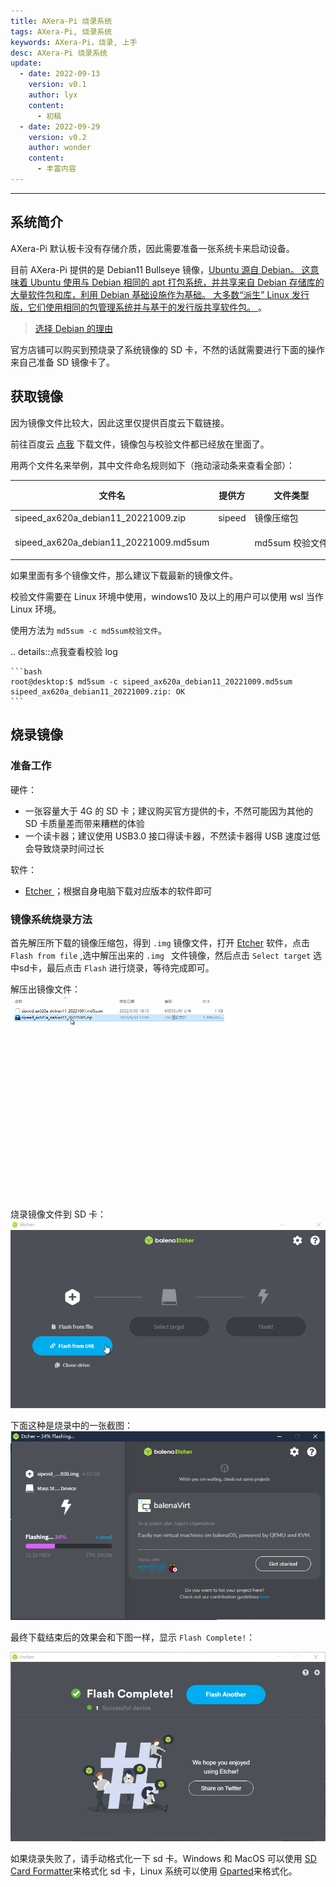 ```yaml
---
title: AXera-Pi 烧录系统
tags: AXera-Pi, 烧录系统
keywords: AXera-Pi，烧录, 上手
desc: AXera-Pi 烧录系统
update:
  - date: 2022-09-13
    version: v0.1
    author: lyx
    content:
      - 初稿
  - date: 2022-09-29
    version: v0.2
    author: wonder
    content:
      - 丰富内容
---
```


---

## 系统简介

AXera-Pi 默认板卡没有存储介质，因此需要准备一张系统卡来启动设备。

目前 AXera-Pi 提供的是 Debian11 Bullseye 镜像，[Ubuntu 源自 Debian。 这意味着 Ubuntu 使用与 Debian 相同的 apt 打包系统，并共享来自 Debian 存储库的大量软件包和库，利用 Debian 基础设施作为基础。 大多数“派生” Linux 发行版，它们使用相同的包管理系统并与基于的发行版共享软件包。 ](https://zhuanlan.zhihu.com/p/426219868)。

> [选择 Debian 的理由](https://www.debian.org/intro/why_debian)

官方店铺可以购买到预烧录了系统镜像的 SD 卡，不然的话就需要进行下面的操作来自己准备 SD 镜像卡了。

## 获取镜像

因为镜像文件比较大，因此这里仅提供百度云下载链接。

前往百度云 [点我](https://eyun.baidu.com/s/3htTXfaG#sharelink/path=%2F%E4%B8%8B%E8%BD%BD%E7%AB%99%E6%96%87%E4%BB%B6%2FMaix-III%2FAXera%2Fsdk%2Frelease&parent_path=%2F%E6%B7%B1%E5%9C%B3%E7%9F%BD%E9%80%9F%E7%A7%91%E6%8A%80%E6%9C%89%E9%99%90%E5%85%AC%E5%8F%B8) 下载文件，镜像包与校验文件都已经放在里面了。

用两个文件名来举例，其中文件命名规则如下（拖动滚动条来查看全部）：

| 文件名                                 | 提供方 | 文件类型         | 适用芯片 | 镜像发行版 | 发布日期 |
| -------------------------------------- | ------ | --------------- | -------- | ---------- | -------- |
| sipeed_ax620a_debian11_20221009.zip    | sipeed | 镜像压缩包      | ax620a   | debian11   | 20221009 |
| sipeed_ax620a_debian11_20221009.md5sum |        | <p style="white-space:nowrap">md5sum 校验文件</p>    |          |            |          |

如果里面有多个镜像文件，那么建议下载最新的镜像文件。

校验文件需要在 Linux 环境中使用，windows10 及以上的用户可以使用 wsl 当作 Linux 环境。

使用方法为 `md5sum -c md5sum校验文件`。

.. details::点我查看校验 log

    ```bash    
    root@desktop:$ md5sum -c sipeed_ax620a_debian11_20221009.md5sum
    sipeed_ax620a_debian11_20221009.zip: OK
    ```

## 烧录镜像

### 准备工作

硬件：
- 一张容量大于 4G 的 SD 卡；建议购买官方提供的卡，不然可能因为其他的 SD 卡质量差而带来糟糕的体验
- 一个读卡器；建议使用 USB3.0 接口得读卡器，不然读卡器得 USB 速度过低会导致烧录时间过长

软件：
- <a href="https://www.balena.io/etcher/" alt="Etcher" target="_blank"> Etcher </a>；根据自身电脑下载对应版本的软件即可

### 镜像系统烧录方法

首先解压所下载的镜像压缩包，得到 `.img` 镜像文件，打开 [Etcher](https://www.balena.io/etcher/ "Etcher") 软件，点击 `Flash from file` ,选中解压出来的 `.img ` 文件镜像，然后点击 `Select target` 选中sd卡，最后点击 `Flash` 进行烧录，等待完成即可。 

解压出镜像文件：
![extract_image_file](./../../../assets/maixIII/ax-pi/extract_image_file.gif)

烧录镜像文件到 SD 卡：
![burn_image_by_etcher](./../../assets/../../assets/maixIII/ax-pi/burn_image_by_etcher.gif)

下面这种是烧录中的一张截图：
![axera_burning_image](./../../../assets/maixIII/ax-pi/axera_burning_image.png)

最终下载结束后的效果会和下图一样，显示 `Flash Complete!`：

![下载结束](./../../maixII/M2A/assets/finish_flash.png)

如果烧录失败了，请手动格式化一下 sd 卡。Windows 和 MacOS 可以使用 [SD Card Formatter](https://www.sdcard.org/downloads/formatter/eula_windows/SDCardFormatterv5_WinEN.zip)来格式化 sd 卡，Linux 系统可以使用 [Gparted](https://gparted.org/)来格式化。


<!-- 烧录方法如下图示意
![etcher](../../../assets/maixIII/ax-pi/etcher.jpg)
点击“flash!”开始烧录，可看到进度条的跳动。
![etcher_two](../../../assets/maixIII/ax-pi/etcher_t.jpg)
最终下载结束后的效果会和下图一样，显示 `Flash Complete!`：
![etcher_three](../../../assets/maixIII/ax-pi/etcher_h.jpg)
如果烧录失败的话 方法： -->
